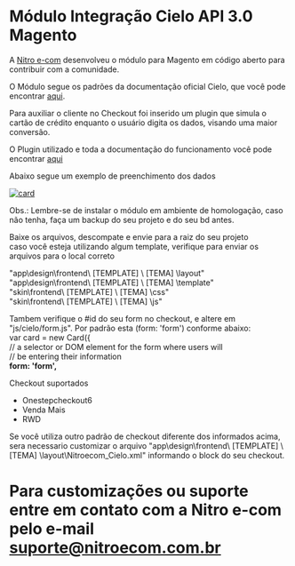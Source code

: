 # Módulo Integração Cielo API 3.0 Magento
A <a href="https://www.nitroecom.com.br">Nitro e-com<a/> desenvolveu o módulo para Magento em código aberto para contribuir com a comunidade.

O Módulo segue os padrões da documentação oficial Cielo, que você pode encontrar <a href="https://developercielo.github.io/Webservice-3.0/">aqui</a>.

Para auxiliar o cliente no Checkout foi inserido um plugin que simula o cartão de crédito enquanto o usuário digita os dados, visando uma maior conversão.

O Plugin utilizado e toda a documentação do funcionamento você pode encontrar <a href="https://github.com/jessepollak/card">aqui</a>

Abaixo segue um exemplo de preenchimento dos dados<p>
<a href="https://camo.githubusercontent.com/312e819c130acb5d17a5a8568c4ae6c315210dac/687474703a2f2f692e696d6775722e636f6d2f71473354656e4f2e676966" target="_blank"><img src="https://camo.githubusercontent.com/312e819c130acb5d17a5a8568c4ae6c315210dac/687474703a2f2f692e696d6775722e636f6d2f71473354656e4f2e676966" alt="card" data-canonical-src="http://i.imgur.com/qG3TenO.gif" style="max-width:100%;"></a>

Obs.: Lembre-se de instalar o módulo em ambiente de homologação, caso não tenha, faça um backup do seu projeto e do seu bd antes.

Baixe os arquivos, descompate e envie para a raiz do seu projeto<br>
caso você esteja utilizando algum template, verifique para enviar os arquivos para o local correto

"app\design\frontend\ [TEMPLATE] \ [TEMA] \layout"<br>
"app\design\frontend\ [TEMPLATE] \ [TEMA] \template"<br>
"skin\frontend\ [TEMPLATE] \ [TEMA] \css"<br>
"skin\frontend\ [TEMPLATE] \ [TEMA] \js"<br>


Tambem verifique o #id do seu form no checkout, e altere em "js/cielo/form.js". Por padrão esta (form: 'form') conforme abaixo:<br>
var card = new Card({<br>
    // a selector or DOM element for the form where users will<br>
    // be entering their information<br>
    <b>form: 'form',</b>
<p>

Checkout suportados
- Onestepcheckout6
- Venda Mais
- RWD

Se você utiliza outro padrão de checkout diferente dos informados acima, sera necessario customizar o arquivo
"app\design\frontend\ [TEMPLATE] \ [TEMA] \layout\Nitroecom_Cielo.xml" informando o block do seu checkout.

# Para customizações ou suporte entre em contato com a Nitro e-com pelo e-mail suporte@nitroecom.com.br
